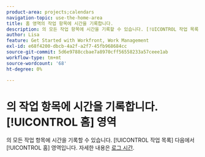 ```yaml
---
product-area: projects;calendars
navigation-topic: use-the-home-area
title: 홈 영역의 작업 항목에 시간을 기록합니다.
description: 의 모든 작업 항목에 시간을 기록할 수 있습니다. [!UICONTROL 작업 목록] 다음에서 [!UICONTROL 홈] 영역입니다. 자세한 내용은 [!UICONTROL 홈] 섹션에 있는 "로그 시간"을 참조하십시오.
author: Lisa
feature: Get Started with Workfront, Work Management
exl-id: e68f4200-dbcb-4a2f-a2f7-45fb968684cc
source-git-commit: 5d6e9788ccbae7a8970cff56558233a57ceee1ab
workflow-type: tm+mt
source-wordcount: '68'
ht-degree: 0%

---
```


# 의 작업 항목에 시간을 기록합니다. [!UICONTROL 홈] 영역

의 모든 작업 항목에 시간을 기록할 수 있습니다. [!UICONTROL 작업 목록] 다음에서 [!UICONTROL 홈] 영역입니다. 자세한 내용은  [로그 시간](../../../timesheets/create-and-manage-timesheets/log-time.md).
